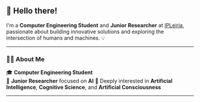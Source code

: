 ## 👋 Hello there!

I'm a **Computer Engineering Student** and **Junior Researcher** at [IPLeiria](https://www.ipleiria.pt/), passionate about building innovative solutions and exploring the intersection of humans and machines. 💡  

---

### 👨‍💻 About Me

🎓 **Computer Engineering Student**  
🔬 **Junior Researcher** focused on **AI**
🧠 Deeply interested in **Artificial Intelligence**, **Cognitive Science**, and **Artificial Consciousness**

---
